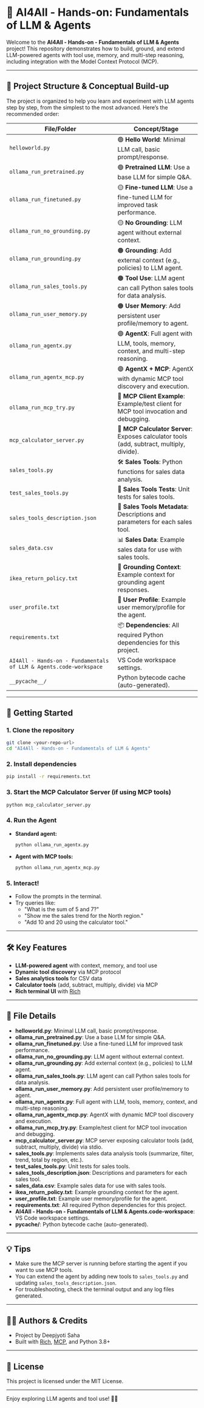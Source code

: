 # 🤖 AI4All - Hands-on: Fundamentals of LLM & Agents

Welcome to the **AI4All - Hands-on - Fundamentals of LLM & Agents** project! This repository demonstrates how to build, ground, and extend LLM-powered agents with tool use, memory, and multi-step reasoning, including integration with the Model Context Protocol (MCP).

---


## 📂 Project Structure & Conceptual Build-up

The project is organized to help you learn and experiment with LLM agents step by step, from the simplest to the most advanced. Here’s the recommended order:

| File/Folder                        | Concept/Stage                                                                                 |
|------------------------------------|----------------------------------------------------------------------------------------------|
| `helloworld.py`                    | 🟢 **Hello World**: Minimal LLM call, basic prompt/response.                                 |
| `ollama_run_pretrained.py`         | 🟢 **Pretrained LLM**: Use a base LLM for simple Q&A.                                        |
| `ollama_run_finetuned.py`          | 🟡 **Fine-tuned LLM**: Use a fine-tuned LLM for improved task performance.                   |
| `ollama_run_no_grounding.py`       | 🟡 **No Grounding**: LLM agent without external context.                                     |
| `ollama_run_grounding.py`          | 🟠 **Grounding**: Add external context (e.g., policies) to LLM agent.                        |
| `ollama_run_sales_tools.py`        | 🟠 **Tool Use**: LLM agent can call Python sales tools for data analysis.                    |
| `ollama_run_user_memory.py`        | 🟠 **User Memory**: Add persistent user profile/memory to agent.                             |
| `ollama_run_agentx.py`             | 🟣 **AgentX**: Full agent with LLM, tools, memory, context, and multi-step reasoning.        |
| `ollama_run_agentx_mcp.py`         | 🟣 **AgentX + MCP**: AgentX with dynamic MCP tool discovery and execution.                   |
| `ollama_run_mcp_try.py`            | 🧪 **MCP Client Example**: Example/test client for MCP tool invocation and debugging.         |
| `mcp_calculator_server.py`         | 🧮 **MCP Calculator Server**: Exposes calculator tools (add, subtract, multiply, divide).    |
| `sales_tools.py`                   | 🛠️ **Sales Tools**: Python functions for sales data analysis.                               |
| `test_sales_tools.py`              | 🧪 **Sales Tools Tests**: Unit tests for sales tools.                                        |
| `sales_tools_description.json`     | 📝 **Sales Tools Metadata**: Descriptions and parameters for each sales tool.                |
| `sales_data.csv`                   | 📊 **Sales Data**: Example sales data for use with sales tools.                              |
| `ikea_return_policy.txt`           | 📄 **Grounding Context**: Example context for grounding agent responses.                     |
| `user_profile.txt`                 | 👤 **User Profile**: Example user memory/profile for the agent.                              |
| `requirements.txt`                 | 📦 **Dependencies**: All required Python dependencies for this project.                      |
| `AI4All - Hands-on - Fundamentals of LLM & Agents.code-workspace` | VS Code workspace settings.                             |
| `__pycache__/`                     | Python bytecode cache (auto-generated).                                                      |


---

## 🚀 Getting Started

### 1. Clone the repository
```bash
git clone <your-repo-url>
cd "AI4All - Hands-on - Fundamentals of LLM & Agents"
```

### 2. Install dependencies
```bash
pip install -r requirements.txt
```

### 3. Start the MCP Calculator Server (if using MCP tools)
```bash
python mcp_calculator_server.py
```

### 4. Run the Agent
- **Standard agent:**
  ```bash
  python ollama_run_agentx.py
  ```
- **Agent with MCP tools:**
  ```bash
  python ollama_run_agentx_mcp.py
  ```

### 5. Interact!
- Follow the prompts in the terminal.
- Try queries like:
  - "What is the sum of 5 and 7?"
  - "Show me the sales trend for the North region."
  - "Add 10 and 20 using the calculator tool."

---

## 🛠️ Key Features
- **LLM-powered agent** with context, memory, and tool use
- **Dynamic tool discovery** via MCP protocol
- **Sales analytics tools** for CSV data
- **Calculator tools** (add, subtract, multiply, divide) via MCP
- **Rich terminal UI** with [Rich](https://github.com/Textualize/rich)

---


## 📄 File Details

- **helloworld.py**: Minimal LLM call, basic prompt/response.
- **ollama_run_pretrained.py**: Use a base LLM for simple Q&A.
- **ollama_run_finetuned.py**: Use a fine-tuned LLM for improved task performance.
- **ollama_run_no_grounding.py**: LLM agent without external context.
- **ollama_run_grounding.py**: Add external context (e.g., policies) to LLM agent.
- **ollama_run_sales_tools.py**: LLM agent can call Python sales tools for data analysis.
- **ollama_run_user_memory.py**: Add persistent user profile/memory to agent.
- **ollama_run_agentx.py**: Full agent with LLM, tools, memory, context, and multi-step reasoning.
- **ollama_run_agentx_mcp.py**: AgentX with dynamic MCP tool discovery and execution.
- **ollama_run_mcp_try.py**: Example/test client for MCP tool invocation and debugging.
- **mcp_calculator_server.py**: MCP server exposing calculator tools (add, subtract, multiply, divide) via stdio.
- **sales_tools.py**: Implements sales data analysis tools (summarize, filter, trend, total by region, etc.).
- **test_sales_tools.py**: Unit tests for sales tools.
- **sales_tools_description.json**: Descriptions and parameters for each sales tool.
- **sales_data.csv**: Example sales data for use with sales tools.
- **ikea_return_policy.txt**: Example grounding context for the agent.
- **user_profile.txt**: Example user memory/profile for the agent.
- **requirements.txt**: All required Python dependencies for this project.
- **AI4All - Hands-on - Fundamentals of LLM & Agents.code-workspace**: VS Code workspace settings.
- **__pycache__/**: Python bytecode cache (auto-generated).

---

## 💡 Tips
- Make sure the MCP server is running before starting the agent if you want to use MCP tools.
- You can extend the agent by adding new tools to `sales_tools.py` and updating `sales_tools_description.json`.
- For troubleshooting, check the terminal output and any log files generated.

---

## 🧑‍💻 Authors & Credits
- Project by Deepjyoti Saha
- Built with [Rich](https://github.com/Textualize/rich), [MCP](https://github.com/microsoft/mcp), and Python 3.8+

---

## 📜 License
This project is licensed under the MIT License.

---

Enjoy exploring LLM agents and tool use! 🤖✨
